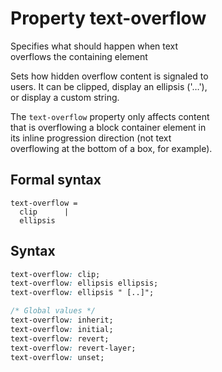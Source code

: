 # Property text-overflow

Specifies what should happen when text  
overflows the containing element  

Sets how hidden overflow content is signaled to  
users. It can be clipped, display an ellipsis ('…'),  
or display a custom string.  

The `text-overflow` property only affects content  
that is overflowing a block container element in  
its inline progression direction (not text  
overflowing at the bottom of a box, for example).  

## Formal syntax

```
text-overflow = 
  clip      |
  ellipsis
```

## Syntax

```css
text-overflow: clip;
text-overflow: ellipsis ellipsis;
text-overflow: ellipsis " [..]";

/* Global values */
text-overflow: inherit;
text-overflow: initial;
text-overflow: revert;
text-overflow: revert-layer;
text-overflow: unset;
```
